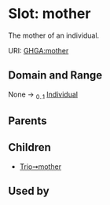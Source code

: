 
# Slot: mother


The mother of an individual.

URI: [GHGA:mother](https://w3id.org/GHGA/mother)


## Domain and Range

None &#8594;  <sub>0..1</sub> [Individual](Individual.md)

## Parents


## Children

 *  [Trio➞mother](Trio_mother.md)

## Used by

